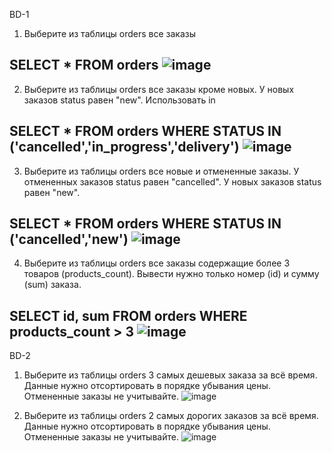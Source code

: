BD-1
1. Выберите из таблицы orders все заказы
   
SELECT * FROM orders
![image](https://github.com/user-attachments/assets/7d8c4305-9a3d-4db1-8591-9b41eb5ff3a2)
--------------------------------------------------------------------------------------------------------------------------------------------------
2. Выберите из таблицы orders все заказы кроме новых. У новых заказов status равен "new". Использовать in
   
SELECT * FROM orders WHERE STATUS IN ('cancelled','in_progress','delivery')
![image](https://github.com/user-attachments/assets/e326c33e-8a01-4048-9d4a-6bd78032f846)
--------------------------------------------------------------------------------------------------------------------------------------------------
3. Выберите из таблицы orders все новые и отмененные заказы. У отмененных заказов status равен "cancelled". У новых заказов status равен "new".
   
SELECT * FROM orders WHERE STATUS IN ('cancelled','new')
![image](https://github.com/user-attachments/assets/7e01271a-2291-4a96-946c-9d1e3e0d30b2)
--------------------------------------------------------------------------------------------------------------------------------------------------
4. Выберите из таблицы orders все заказы содержащие более 3 товаров (products_count). Вывести нужно только номер (id) и сумму (sum) заказа.
   
SELECT id, sum FROM orders WHERE products_count > 3
![image](https://github.com/user-attachments/assets/73c7bcaa-3ed3-4070-ad40-88672abcc02e)
--------------------------------------------------------------------------------------------------------------------------------------------------
BD-2
1) Выберите из таблицы orders 3 самых дешевых заказа за всё время.
Данные нужно отсортировать в порядке убывания цены.
Отмененные заказы не учитывайте.
![image](https://github.com/user-attachments/assets/1af19dab-cfbb-4b75-9f61-813b974bff42)

2) Выберите из таблицы orders 2 самых дорогих заказов за всё время.
Данные нужно отсортировать в порядке убывания цены.
Отмененные заказы не учитывайте.
![image](https://github.com/user-attachments/assets/ce083f5c-3ed1-4b4d-b228-949e6c67281f)

